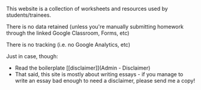 This website is a collection of worksheets and resources used by students/trainees.  

There is no data retained (unless you're  manually submitting homework through the linked Google Classroom, Forms, etc) 

There is no tracking (i.e. no Google Analytics, etc)  

Just in case, though:  
* Read the boilerplate [[disclaimer]](Admin - Disclaimer)  
* That said, this site is mostly about writing essays - if you manage to write an essay bad enough to need a disclaimer, please send me a copy!  

